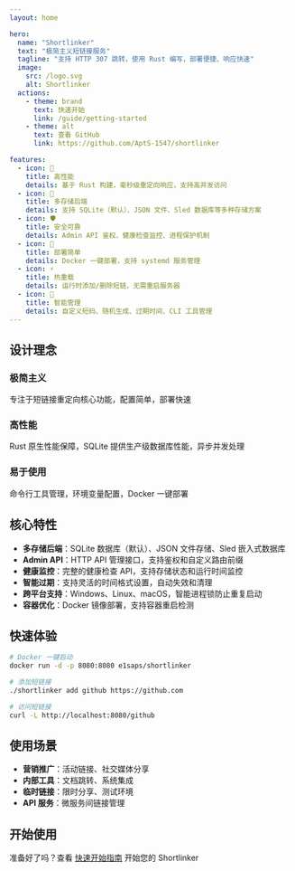 ```yaml
---
layout: home

hero:
  name: "Shortlinker"
  text: "极简主义短链接服务"
  tagline: "支持 HTTP 307 跳转，使用 Rust 编写，部署便捷、响应快速"
  image:
    src: /logo.svg
    alt: Shortlinker
  actions:
    - theme: brand
      text: 快速开始
      link: /guide/getting-started
    - theme: alt
      text: 查看 GitHub
      link: https://github.com/AptS-1547/shortlinker

features:
  - icon: 🚀
    title: 高性能
    details: 基于 Rust 构建，毫秒级重定向响应，支持高并发访问
  - icon: 💾
    title: 多存储后端
    details: 支持 SQLite（默认）、JSON 文件、Sled 数据库等多种存储方案
  - icon: 🛡️
    title: 安全可靠
    details: Admin API 鉴权、健康检查监控、进程保护机制
  - icon: 🐳
    title: 部署简单
    details: Docker 一键部署，支持 systemd 服务管理
  - icon: ⚡
    title: 热重载
    details: 运行时添加/删除短链，无需重启服务器
  - icon: 🎯
    title: 智能管理
    details: 自定义短码、随机生成、过期时间、CLI 工具管理
---
```


## 设计理念

### 极简主义
专注于短链接重定向核心功能，配置简单，部署快速

### 高性能
Rust 原生性能保障，SQLite 提供生产级数据库性能，异步并发处理

### 易于使用
命令行工具管理，环境变量配置，Docker 一键部署

## 核心特性

- **多存储后端**：SQLite 数据库（默认）、JSON 文件存储、Sled 嵌入式数据库
- **Admin API**：HTTP API 管理接口，支持鉴权和自定义路由前缀
- **健康监控**：完整的健康检查 API，支持存储状态和运行时间监控
- **智能过期**：支持灵活的时间格式设置，自动失效和清理
- **跨平台支持**：Windows、Linux、macOS，智能进程锁防止重复启动
- **容器优化**：Docker 镜像部署，支持容器重启检测

## 快速体验

```bash
# Docker 一键启动
docker run -d -p 8080:8080 e1saps/shortlinker

# 添加短链接
./shortlinker add github https://github.com

# 访问短链接
curl -L http://localhost:8080/github
```

## 使用场景

- **营销推广**：活动链接、社交媒体分享
- **内部工具**：文档跳转、系统集成
- **临时链接**：限时分享、测试环境
- **API 服务**：微服务间链接管理

## 开始使用

准备好了吗？查看 [快速开始指南](/guide/getting-started) 开始您的 Shortlinker 
